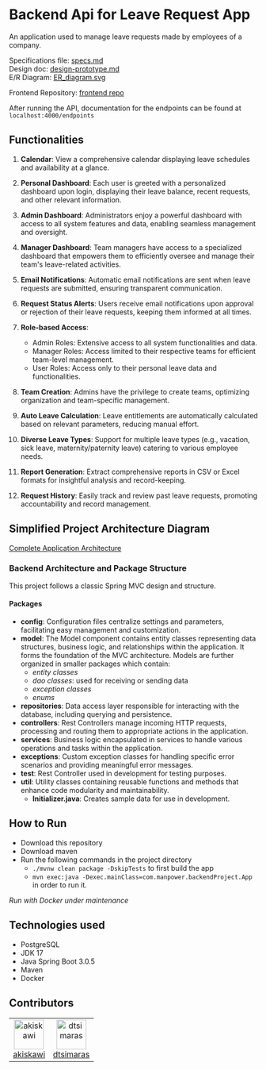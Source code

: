 # Backend Api for Leave Request App

An application used to manage leave requests made by
employees of a company.

Specifications file: [specs.md](docs/specs.md)   
Design doc: [design-prototype.md](/docs/design-prototype.md)   
E/R Diagram: [ER_diagram.svg](/docs/ER_Diagram.svg)

Frontend Repository: [frontend repo](https://github.com/StavrosSpil/job-vacy-frontend)

After running the API, documentation for the endpoints can be found at `localhost:4000/endpoints`

## Functionalities

1. **Calendar**: View a comprehensive calendar displaying leave schedules and availability at a glance.

2. **Personal Dashboard**: Each user is greeted with a personalized dashboard upon login, displaying their leave balance, recent requests, and other relevant information.

3. **Admin Dashboard**: Administrators enjoy a powerful dashboard with access to all system features and data, enabling seamless management and oversight.

4. **Manager Dashboard**: Team managers have access to a specialized dashboard that empowers them to efficiently oversee and manage their team's leave-related activities.

5. **Email Notifications**: Automatic email notifications are sent when leave requests are submitted, ensuring transparent communication.

6. **Request Status Alerts**: Users receive email notifications upon approval or rejection of their leave requests, keeping them informed at all times.

7. **Role-based Access**:
   - Admin Roles: Extensive access to all system functionalities and data.
   - Manager Roles: Access limited to their respective teams for efficient team-level management.
   - User Roles: Access only to their personal leave data and functionalities.

8. **Team Creation**: Admins have the privilege to create teams, optimizing organization and team-specific management.

9. **Auto Leave Calculation**: Leave entitlements are automatically calculated based on relevant parameters, reducing manual effort.

10. **Diverse Leave Types**: Support for multiple leave types (e.g., vacation, sick leave, maternity/paternity leave) catering to various employee needs.

11. **Report Generation**: Extract comprehensive reports in CSV or Excel formats for insightful analysis and record-keeping.

12. **Request History**: Easily track and review past leave requests, promoting accountability and record management.

## Simplified Project Architecture Diagram

[Complete Application Architecture](/docs/basic-architecture.drawio.svg)

### Backend Architecture and Package Structure

This project follows a classic Spring MVC design and structure.

#### Packages
- **config**: Configuration files centralize settings and parameters, facilitating easy management and customization.
- **model**: The Model component contains entity classes representing data structures, business logic,
and relationships within the application. It forms the foundation of the MVC architecture. Models are further
organized in smaller packages which contain:
  - *entity classes*
  - *dao classes*: used for receiving or sending data
  - *exception classes*
  - *enums*
- **repositories**: Data access layer responsible for interacting with the database, including querying and persistence.
- **controllers**: Rest Controllers manage incoming HTTP requests, processing and routing them to appropriate actions in the application.
- **services**: Business logic encapsulated in services to handle various operations and tasks within the application.
- **exceptions**: Custom exception classes for handling specific error scenarios and providing meaningful error messages.
- **test**: Rest Controller used in development for testing purposes.
- **util**: Utility classes containing reusable functions and methods that enhance code modularity and maintainability.
  - **Initializer.java**: Creates sample data for use in development.

## How to Run

<!-- - Download and Install [docker](https://www.docker.com/products/docker-desktop/) -->
- Download this repository
- Download maven
- Run the following commands in the project directory
  - `./mvnw clean package -DskipTests` to first build the app
  - `mvn exec:java -Dexec.mainClass=com.manpower.backendProject.App` in order to run it.

<!-- - `docker-compose up` to start the app
- `docker-compose down` to stop
- In order to build a new image if you have an older version use `docker-compose up --build` -->

*Run with Docker under maintenance*

## Technologies used

- PostgreSQL
- JDK 17
- Java Spring Boot 3.0.5
- Maven
- Docker

## Contributors

<table>
  <tr>
    <td style="text-align:center;"><a href="https://github.com/akiskawi"><img src="https://github.com/akiskawi.png" width="60px;" alt="akiskawi"/><br /><sub><a href="https://github.com/akiskawi">akiskawi</a></sub></a></td>
    <td style="text-align:center;"><a href="https://github.com/dtsimaras"><img src="https://github.com/dtsimaras.png" width="60px;" alt="dtsimaras"/><br /><sub><a href="https://github.com/dtsimaras">dtsimaras</a></sub></a></td>
  </tr>
</table>

